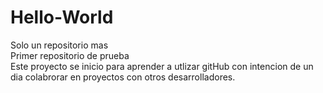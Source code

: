 # Hello-World
Solo un repositorio mas<br>
Primer repositorio de prueba<br>
Este proyecto se inicio para aprender a utlizar gitHub con intencion de un dia colabrorar en proyectos con otros desarrolladores.

